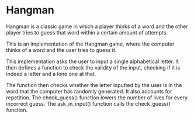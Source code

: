# Hangman
Hangman is a classic game in which a player thinks of a word and the other player tries to guess that word within a certain amount of attempts.

This is an implementation of the Hangman game, where the computer thinks of a word and the user tries to guess it. 

This implementation asks the user to input a single alphabetical letter. It then defines a function to check the validity of the input, checking if it is indeed a letter and a lone one at that. 

The function then checks whether the letter inputted by the user is in the word that the computer has randomly generated. It also accounts for repetition. The check_guess() function lowers the number of lives for every incorrect guess. The ask_in_input() function calls the check_guess() function. 

